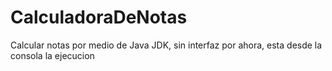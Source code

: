# CalculadoraDeNotas
 Calcular notas por medio de Java JDK, sin interfaz por ahora, esta desde la consola la ejecucion
